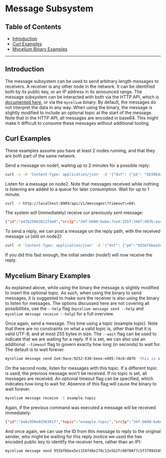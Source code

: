 <h1> Message Subsystem</h1>

<h2>Table of Contents</h2>

- [Introduction](#introduction)
- [Curl Examples](#curl-examples)
- [Mycelium Binary Examples](#mycelium-binary-examples)

***

## Introduction

The message subsystem can be used to send arbitrary length messages to receivers. A receiver is any
other node in the network. It can be identified both by its public key, or an IP address in its announced
range. The message subsystem can be interacted with both via the HTTP API, which is
[documented here](./api.yaml), or via the `mycelium` binary. By default, the messages do not interpret
the data in any way. When using the binary, the message is slightly modified to include an optional
topic at the start of the message. Note that in the HTTP API, all messages are encoded in base64. This
might make it difficult to consume these messages without additional tooling.

## Curl Examples

These examples assume you have at least 2 nodes running, and that they are both part of the same network.

Send a message on node1, waiting up to 2 minutes for a possible reply:

```bash
curl -v -H 'Content-Type: application/json' -d '{"dst": {"pk": "bb39b4a3a4efd70f3e05e37887677e02efbda14681d0acd3882bc0f754792c32"}, "payload": "xuV+"}' http://localhost:8989/api/v1/messages\?reply_timeout\=120
```

Listen for a message on node2. Note that messages received while nothing is listening are added to
a queue for later consumption. Wait for up to 1 minute.

```bash
curl -v http://localhost:8989/api/v1/messages\?timeout\=60\
```

The system will (immediately) receive our previously sent message:

```json
{"id":"e47b25063912f4a9","srcIp":"34f:b680:ba6e:7ced:355f:346f:d97b:eecb","srcPk":"955bf6bea5e1150fd8e270c12e5b2fc08f08f7c5f3799d10550096cc137d671b","dstIp":"2e4:9ace:9252:630:beee:e405:74c0:d876","dstPk":"bb39b4a3a4efd70f3e05e37887677e02efbda14681d0acd3882bc0f754792c32","payload":"xuV+"}
```

To send a reply, we can post a message on the reply path, with the received message `id` (still on
node2):

```bash
curl -H 'Content-Type: application/json' -d '{"dst": {"pk":"955bf6bea5e1150fd8e270c12e5b2fc08f08f7c5f3799d10550096cc137d671b"}, "payload": "xuC+"}' http://localhost:8989/api/v1/messages/reply/e47b25063912f4a9
```

If you did this fast enough, the initial sender (node1) will now receive the reply.

## Mycelium Binary Examples

As explained above, while using the binary the message is slightly modified to insert the optional
topic. As such, when using the binary to send messages, it is suggested to make sure the receiver is
also using the binary to listen for messages. The options discussed here are not covering all possibilities,
use the `--help` flag (`mycelium message send --help` and `mycelium message receive --help`) for a
full overview.

Once again, send a message. This time using a topic (example.topic). Note that there are no constraints
on what a valid topic is, other than that it is valid UTF-8, and at most 255 bytes in size. The `--wait`
flag can be used to indicate that we are waiting for a reply. If it is set, we can also use an additional
`--timeout` flag to govern exactly how long (in seconds) to wait for. The default is to wait forever.

```bash
mycelium message send 2e4:9ace:9252:630:beee:e405:74c0:d876 'this is a message' -t example.topic --wait
```

On the second node, listen for messages with this topic. If a different topic is used, the previous
message won't be received. If no topic is set, all messages are received. An optional timeout flag
can be specified, which indicates how long to wait for. Absence of this flag will cause the binary
to wait forever.

```bash
mycelium message receive -t example.topic
```

Again, if the previous command was executed a message will be received immediately:

```json
{"id":"4a6c956e8d36381f","topic":"example.topic","srcIp":"34f:b680:ba6e:7ced:355f:346f:d97b:eecb","srcPk":"955bf6bea5e1150fd8e270c12e5b2fc08f08f7c5f3799d10550096cc137d671b","dstIp":"2e4:9ace:9252:630:beee:e405:74c0:d876","dstPk":"bb39b4a3a4efd70f3e05e37887677e02efbda14681d0acd3882bc0f754792c32","payload":"this is a message"}
```

And once again, we can use the ID from this message to reply to the original sender, who might be waiting
for this reply (notice we used the hex encoded public key to identify the receiver here, rather than an IP):

```bash
mycelium message send 955bf6bea5e1150fd8e270c12e5b2fc08f08f7c5f3799d10550096cc137d671b "this is a reply" --reply-to 4a6c956e8d36381f
```
